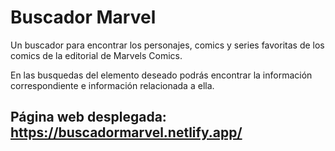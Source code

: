 # Buscador Marvel

Un buscador para encontrar los personajes, comics y series favoritas de los comics de la editorial de Marvels Comics.

En las busquedas del elemento deseado podrás encontrar la información correspondiente e información relacionada a ella.

## Página web desplegada: https://buscadormarvel.netlify.app/
